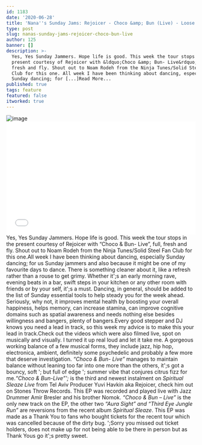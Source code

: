 ```yaml
---
id: 1183
date: '2020-06-28'
title: 'Nana''s Sunday Jams: Rejoicer - Choco &amp; Bun (Live) - Loose Lips'
type: post
slug: nanas-sunday-jams-rejoicer-choco-bun-live
author: 125
banner: []
description: >-
  Yes, Yes Sunday Jammers. Hope life is good. This week the tour stops in the
  present courtesy of Rejoicer with &ldquo;Choco &amp; Bun- Live&rdquo;, full,
  fresh and fly. Shout out to Noam Rodeh from the Ninja Tunes/Solid Steel Fan
  Club for this one. All week I have been thinking about dancing, especially
  Sunday dancing; for [...]Read More...
published: true
tags: feature
featured: false
itworked: true
---
```

![image](../undefined)<iframe width='100%' height='300' scrolling='no' frameborder='no' allow='autoplay' src='//www.youtube.com/embed/6TYb9p3BMn0?wmode=opaque'></iframe>Yes, Yes Sunday Jammers. Hope life is good. This week the tour stops in the present courtesy of Rejoicer with “Choco & Bun- Live”, full, fresh and fly. Shout out to Noam Rodeh from the Ninja Tunes/Solid Steel Fan Club for this one.All week I have been thinking about dancing, especially Sunday dancing; for us Sunday jammers and also because it might be one of my favourite days to dance. There is something cleaner about it, like a refresh rather than a rouse to get grimy. Whether it';s an early morning rave, evening beats in a bar, swift steps in your kitchen or any other room with friends or by your self, it';s a must. Dancing, in general, should be added to the list of Sunday essential tools to help steady you for the week ahead. Seriously, why not, it improves mental health by boosting your overall happiness, helps memory, can increase stamina, can improve cognitive domains such as spatial awareness and needs nothing else besides willingness and bangers, plenty of bangers.Every good stepper and DJ knows you need a lead in track, so this week my advice is to make this your lead in track.Check out the videos which were also filmed live, spot on musically and visually. I turned it up real loud and let it take me. A gorgeous working balance of a few musical forms, they include jazz, hip hop, electronica, ambient, definitely some psychedelic and probably a few more that deserve investigation. _“Choco & Bun- Live”_ manages to maintain balance without leaning too far into one more than the others, it';s got a bouncy, soft '; but full of edge '; summer vibe that conjures citrus fizz for me._“Choco & Bun-Live”';_ is the third and newest instalment on _Spiritual Sleaze Live_ from Tel Aviv Producer Yuvi Havkin aka Rejoicer, check him out on Stones Throw Records. This EP was recorded and played live with Jazz Drummer Amir Bresler and his brother Nomok. _“Choco & Bun – Live”_ is the only new track on the EP, the other two _“Aura Sight” and “Third Eye Jungle Run”_ are reversions from the recent album _Spiritual Sleaze_. This EP was made as a Thank You to fans who bought tickets for the recent tour which was cancelled because of the dirty bug. ';Sorry you missed out ticket holders, does not make up for not being able to be there in person but as Thank Yous go it';s pretty sweet.
